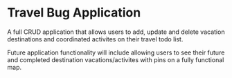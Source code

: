 # Travel Bug Application

A full CRUD application that allows users to add, update and delete vacation destinations and coordinated activites on their travel todo list.  

Future application functionality will include allowing users to see their future and completed destination vacations/activites with pins on a fully functional map.